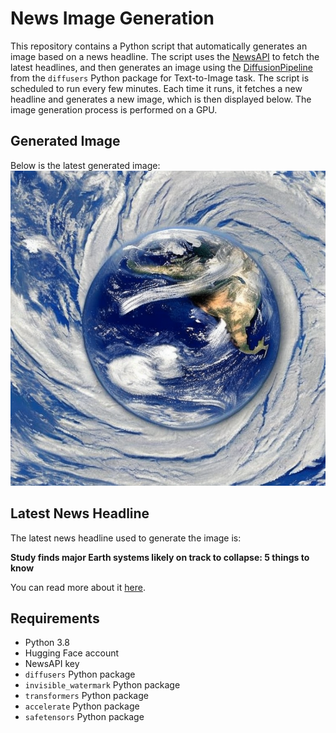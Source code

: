# News Image Generation
This repository contains a Python script that automatically generates an image based on a news headline. The script uses the [NewsAPI](https://newsapi.org/) to fetch the latest headlines, and then generates an image using the [DiffusionPipeline](https://github.com/huggingface/diffusers) from the `diffusers` Python package for Text-to-Image task.
The script is scheduled to run every few minutes. Each time it runs, it fetches a new headline and generates a new image, which is then displayed below. The image generation process is performed on a GPU.

## Generated Image
Below is the latest generated image:
![Generated Image](image.png)

## Latest News Headline
The latest news headline used to generate the image is:

**Study finds major Earth systems likely on track to collapse: 5 things to know**

You can read more about it [here](https://news.google.com/rss/articles/CBMipgFBVV95cUxPYjlKVGZ0UGtmMUlaazc3SzdVQWFLbko4WmhUQXo3OHJsZ0NtV21LSXdZTHUyTjlELWIzX00tUkZIZWRxN0xSQ0ljTUZfclpQdzdzQmNkdExxQndrQWNKWVd5SlhlLW1nQmZLMkZCZ252YUFkVEJFTGFDXzRJZ2FvTUN3dVZNeWpseXZjS3JoWkIzNUczZEpqdWNaWEV5UVVJeDM5VEVn0gGrAUFVX3lxTE5TM1RBcnRveHNDblotbGx2WGZSZGVpQmhJYVVhR0N1dHcwWmtUN19zNjNsbExVMndUSnlLQlJzNHZRNUhqVHpVMHBGWkpRSEl0YUJxTmc1QW9NaTF0MnBLNm9HVTZ3Sk5JZm02Q3ViTFdoUFlReVJSdnpIREtRSVZYTWdXSUhYLVV3NEc3d2tjT0l5NXEwRUJvMzktVmtIcWM2bjBmNVVhX1F2cw?oc=5).

## Requirements
- Python 3.8
- Hugging Face account
- NewsAPI key
- `diffusers` Python package
- `invisible_watermark` Python package
- `transformers` Python package
- `accelerate` Python package
- `safetensors` Python package
